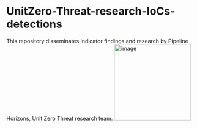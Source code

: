 # UnitZero-Threat-research-IoCs-detections
This repository disseminates indicator findings and research by Pipeline Horizons, Unit Zero Threat research team.
<img width="200" height="200" alt="image" src="https://github.com/user-attachments/assets/8f4e752d-b24c-4a52-9046-263f1eb10a14" />
